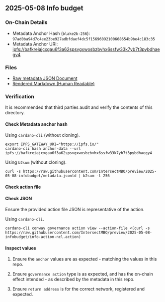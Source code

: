 ## 2025-05-08 Info budget

### On-Chain Details

- Metadata Anchor Hash (`blake2b-256`): `97ad0ba94d7c4ee23be927adbfdaef4dc5f15696092100668654b9be4c183c35`
- Metadata Anchor URI: <ipfs://bafkreiajcxgau6f3a62spsvgxwosbzbvhx6ssfw33k7yb7t3pybdhaegy4>

### Files

- [Raw metadata JSON Document](./metadata.jsonld)
- [Rendered Markdown (Human Readable)](./metadata.jsonld.md)

### Verification

It is recommended that third parties audit and verify the contents of this directory.

#### Check Metadata anchor hash

Using `cardano-cli` (without cloning).

```shell
export IPFS_GATEWAY_URI="https://ipfs.io/"
cardano-cli hash anchor-data --url ipfs://bafkreiajcxgau6f3a62spsvgxwosbzbvhx6ssfw33k7yb7t3pybdhaegy4
```

Using `b2sum` (without cloning).

```shell
curl -s https://raw.githubusercontent.com/IntersectMBO/preview/2025-05-08-infobudget/metadata.jsonld | b2sum -l 256
```

#### Check action file

#### Check JSON

Ensure the provided action file JSON is representative of the action.

Using `cardano-cli`.

```shell
cardano-cli conway governance action view --action-file <(curl -s https://raw.githubusercontent.com/IntersectMBO/preview/2025-05-08-infobudget/info-action-ncl.action)
```

#### Inspect values

1. Ensure the `anchor` values are as expected - matching the values in this repo.

2. Ensure `governance action` type is as expected, and has the on-chain effect intended - as described by the metadata in this repo.

3. Ensure `return address` is for the correct network, registered and expected.

